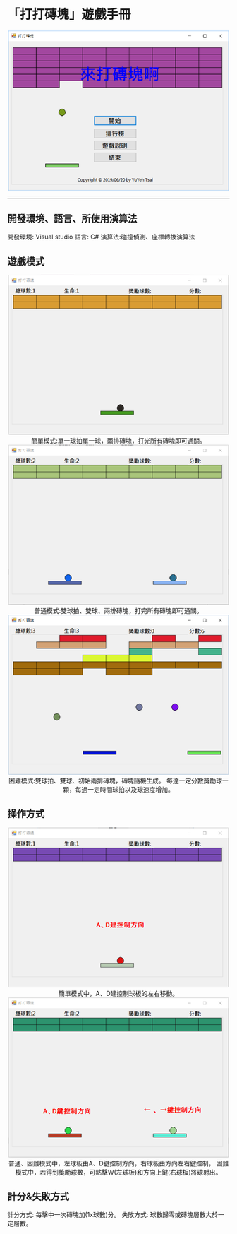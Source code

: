 # 「打打磚塊」遊戲手冊

<center><img src="https://raw.githubusercontent.com/YuYeh/Breakout/master/src/front_page.png" width=500 alt="font_page"/></center>

---
## 開發環境、語言、所使用演算法
開發環境: Visual studio
語言: C#
演算法:碰撞偵測、座標轉換演算法

## 遊戲模式

<center>
<img src="https://raw.githubusercontent.com/YuYeh/Breakout/master/src/easy_mode.png" width=500 alt="font_page"/>
簡單模式:單一球拍單一球，兩排磚塊，打光所有磚塊即可通關。

<img src="https://raw.githubusercontent.com/YuYeh/Breakout/master/src/normal_mode.png" width=500 alt="font_page"/>
普通模式:雙球拍、雙球、兩排磚塊，打完所有磚塊即可通關。

<img src="https://raw.githubusercontent.com/YuYeh/Breakout/master/src/hard_mode.png" width=500 alt="font_page"/>
困難模式:雙球拍、雙球、初始兩排磚塊，磚塊隨機生成。
每達一定分數獎勵球一顆，每過一定時間球拍以及球速度增加。
</center>

## 操作方式
<center>
<img src="https://raw.githubusercontent.com/YuYeh/Breakout/master/src/control1.png" width=500 alt="font_page"/>
簡單模式中，A、D建控制球板的左右移動。

<img src="https://raw.githubusercontent.com/YuYeh/Breakout/master/src/control2.png" width=500 alt="font_page"/>
普通、困難模式中，左球板由A、D鍵控制方向，右球板由方向左右鍵控制，
困難模式中，若得到獎勵球數，可點擊W(左球板)和方向上鍵(右球板)將球射出。
</center>

## 計分&失敗方式

計分方式: 每擊中一次磚塊加(1x球數)分。
失敗方式: 球數歸零或磚塊層數大於一定層數。
